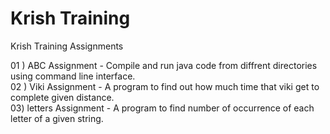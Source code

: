 # Krish Training
 Krish Training Assignments                                                                                                                                                                           

 01 ) ABC Assignment - Compile and run java code from diffrent directories using command line interface.                                                                               
02 ) Viki Assignment - A program to find out how much time that viki get to complete given distance.                                                                                                                   
 03) letters Assignment - A program to find number of occurrence of each letter of a given string.
